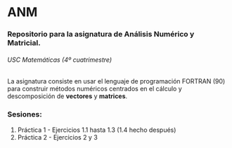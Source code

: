 # ANM

### Repositorio para la asignatura de Análisis Numérico y Matricial.
###### USC Matemáticas (4º cuatrimestre)

La asignatura consiste en usar el lenguaje de programación FORTRAN (90) para construir métodos numéricos centrados
en el cálculo y descomposición de **vectores** y **matrices**.

### Sesiones: 
1.  Práctica 1 - Ejercicios 1.1 hasta 1.3 (1.4 hecho después)
2.  Práctica 2 - Ejercicios 2 y 3
